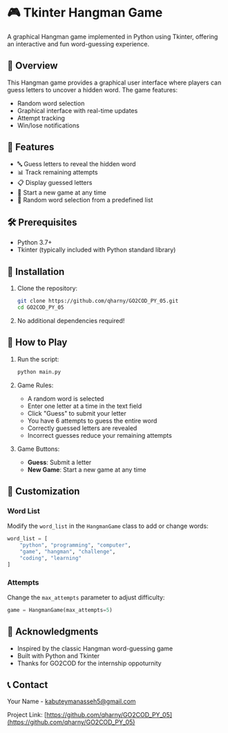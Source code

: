 # 🎮 Tkinter Hangman Game

A graphical Hangman game implemented in Python using Tkinter, offering an interactive and fun word-guessing experience.

## 📝 Overview

This Hangman game provides a graphical user interface where players can guess letters to uncover a hidden word. The game features:
- Random word selection
- Graphical interface with real-time updates
- Attempt tracking
- Win/lose notifications

## 🚀 Features

- 🔤 Guess letters to reveal the hidden word
- 📊 Track remaining attempts
- 📋 Display guessed letters
- 🔄 Start a new game at any time
- 🎲 Random word selection from a predefined list

## 🛠️ Prerequisites

- Python 3.7+
- Tkinter (typically included with Python standard library)

## 💾 Installation

1. Clone the repository:
   ```bash
   git clone https://github.com/qharny/GO2COD_PY_05.git
   cd GO2COD_PY_05
   ```

2. No additional dependencies required!

## 🎯 How to Play

1. Run the script:
   ```bash
   python main.py
   ```

2. Game Rules:
   - A random word is selected
   - Enter one letter at a time in the text field
   - Click "Guess" to submit your letter
   - You have 6 attempts to guess the entire word
   - Correctly guessed letters are revealed
   - Incorrect guesses reduce your remaining attempts

3. Game Buttons:
   - **Guess**: Submit a letter
   - **New Game**: Start a new game at any time

## 🔧 Customization

### Word List
Modify the `word_list` in the `HangmanGame` class to add or change words:

```python
word_list = [
    "python", "programming", "computer", 
    "game", "hangman", "challenge", 
    "coding", "learning"
]
```

### Attempts
Change the `max_attempts` parameter to adjust difficulty:
```python
game = HangmanGame(max_attempts=5)  
```


## 🎈 Acknowledgments

- Inspired by the classic Hangman word-guessing game
- Built with Python and Tkinter
- Thanks for GO2COD for the internship oppoturnity

## 📞 Contact

Your Name - kabuteymanasseh5@gmail.com

Project Link: [https://github.com/qharny/GO2COD_PY_05](https://github.com/qharny/GO2COD_PY_05)